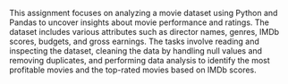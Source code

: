 This assignment focuses on analyzing a movie dataset using Python and Pandas to uncover insights about movie performance and ratings. The dataset includes various attributes such as director names, genres, IMDb scores, budgets, and gross earnings. The tasks involve reading and inspecting the dataset, cleaning the data by handling null values and removing duplicates, and performing data analysis to identify the most profitable movies and the top-rated movies based on IMDb scores.

